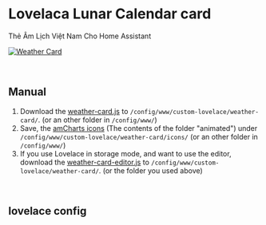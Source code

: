 <h1>Lovelaca Lunar Calendar card</h1>
<p>Thẻ Âm Lịch Việt Nam Cho Home Assistant</p>
<p><a target="_blank" rel="noopener noreferrer" href="https://github.com/bramkragten/custom-ui/blob/master/weather-card/weather-card.gif?raw=true"><img src="https://github.com/bramkragten/custom-ui/raw/master/weather-card/weather-card.gif?raw=true" alt="Weather Card" style="max-width:100%;"></a></p>
<br>
<h2>Manual</h2>
<ol>
<li>Download the <a href="https://raw.githubusercontent.com/bramkragten/weather-card/v1.2.0/dist/weather-card.js" rel="nofollow">weather-card.js</a> to <code>/config/www/custom-lovelace/weather-card/</code>. (or an other folder in <code>/config/www/</code>)</li>
<li>Save, the <a href="https://www.amcharts.com/free-animated-svg-weather-icons/" rel="nofollow">amCharts icons</a> (The contents of the folder "animated") under <code>/config/www/custom-lovelace/weather-card/icons/</code> (or an other folder in <code>/config/www/</code>)</li>
<li>If you use Lovelace in storage mode, and want to use the editor, download the <a href="https://raw.githubusercontent.com/bramkragten/weather-card/v1.2.0/dist/weather-card-editor.js" rel="nofollow">weather-card-editor.js</a> to <code>/config/www/custom-lovelace/weather-card/</code>. (or the folder you used above)</li>
</ol>
<br>
<h2>lovelace config</h2>

